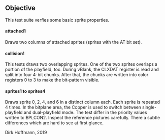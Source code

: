 ## Objective

This test suite verfies some basic sprite properties.

#### attached1

Draws two columns of attached sprites (sprites with the AT bit set).

#### collision1

This tests draws two overlapping sprites. One of the two sprites overlaps a portion of the playfield, too. During vBlank, the CLXDAT register is read and split into four 4-bit chunks. After that, the chunks are written into color registers 0 to 3 to make the bit-pattern visible.

#### sprites1 to sprites4

Draws sprite 0, 2, 4, and 6 in a distinct column each. Each sprite is repeated 4 times. In the bitplane area, the Copper is used to switch between single-playfield and dual-playfield mode. The test differ in the priority values written to BPLCON2. Inspect the reference pictures carefully. There a subtle differences which are hard to see at first glance. 


Dirk Hoffmann, 2019